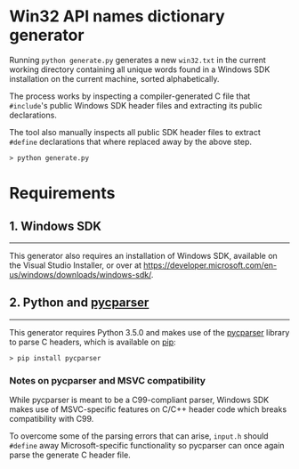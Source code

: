 # Win32 API names dictionary generator

Running `python generate.py` generates a new `win32.txt` in the current working directory containing all unique words found in a Windows SDK installation on the current machine, sorted alphabetically.

The process works by inspecting a compiler-generated C file that `#include`'s public Windows SDK header files and extracting its public declarations.

The tool also manually inspects all public SDK header files to extract `#define` declarations that where replaced away by the above step.

```
> python generate.py
```

# Requirements

## 1. Windows SDK
---

This generator also requires an installation of Windows SDK, available on the Visual Studio Installer, or over at https://developer.microsoft.com/en-us/windows/downloads/windows-sdk/.

## 2. Python and [pycparser](https://github.com/eliben/pycparser)
---

This generator requires Python 3.5.0 and makes use of the [pycparser](https://github.com/eliben/pycparser) library to parse C headers, which is available on [pip](https://pypi.org/project/pip/):

```
> pip install pycparser
```

### Notes on pycparser and MSVC compatibility

While pycparser is meant to be a C99-compliant parser, Windows SDK makes use of MSVC-specific features on C/C++ header code which breaks compatibility with C99.

To overcome some of the parsing errors that can arise, `input.h` should `#define` away Microsoft-specific functionality so pycparser can once again parse the generate C header file.
